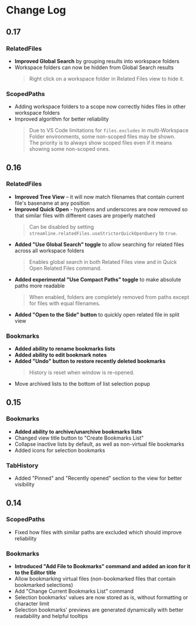 # Change Log

## 0.17

### RelatedFiles

- **Improved Global Search** by grouping results into workspace folders
- Workspace folders can now be hidden from Global Search results
  > Right click on a workspace folder in Related Files view to hide it.

### ScopedPaths

- Adding workspace folders to a scope now correctly hides files in other workspace folders
- Improved algorithm for better reliability
  > Due to VS Code limitations for `files.excludes` in multi-Workspace Folder environments, some non-scoped files may be shown.  
  > The priority is to always show scoped files even if it means showing some non-scoped ones.

## 0.16

### RelatedFiles

- **Improved Tree View** – it will now match filenames that contain current file's basename at any position
- **Improved Quick Open** - hyphens and underscores are now removed so that similar files with different cases are properly matched
  > Can be disabled by setting `streamline.relatedFiles.useStricterQuickOpenQuery` to `true`.
- **Added "Use Global Search" toggle** to allow searching for related files across all workspace folders
  > Enables global search in both Related Files view and in Quick Open Related Files command.
- **Added experimental "Use Compact Paths" toggle** to make absolute paths more readable
  > When enabled, folders are completely removed from paths except for files with equal filenames.
- **Added "Open to the Side" button** to quickly open related file in split view

### Bookmarks

- **Added ability to rename bookmarks lists**
- **Added ability to edit bookmark notes**
- **Added "Undo" button to restore recently deleted bookmarks**
  > History is reset when window is re-opened.
- Move archived lists to the bottom of list selection popup

## 0.15

### Bookmarks

- **Added ability to archive/unarchive bookmarks lists**
- Changed view title button to "Create Bookmarks List"
- Collapse inactive lists by default, as well as non-virtual file bookmarks
- Added icons for selection bookmarks

### TabHistory

- Added "Pinned" and "Recently opened" section to the view for better visibility

## 0.14

### ScopedPaths

- Fixed how files with similar paths are excluded which should improve reliability

### Bookmarks

- **Introduced "Add File to Bookmarks" command and added an icon for it to the Editor title**
- Allow bookmarking virtual files (non-bookmarked files that contain bookmarked selections)
- Add "Change Current Bookmarks List" command
- Selection bookmarks' values are now stored as is, without formatting or character limit
- Selection bookmarks' previews are generated dynamically with better readability and helpful tooltips
